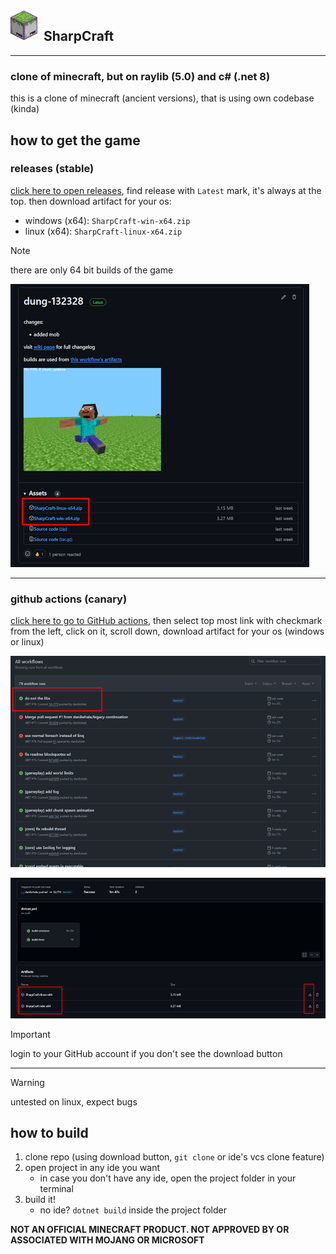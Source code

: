 ﻿<img src="Assets/logo_readme.png" alt="logo" align="left" style="margin-right: 10px">

## SharpCraft

---

### clone of minecraft, but on raylib (5.0) and c# (.net 8)

this is a clone of minecraft (ancient versions), that is using own codebase (kinda)

## how to get the game

### releases (stable)

[click here to open releases](https://github.com/danilwhale/sharpcraft/releases), find release with `Latest` mark, it's
always at the top. then download artifact for your os:
- windows (x64): `SharpCraft-win-x64.zip`
- linux (x64): `SharpCraft-linux-x64.zip`
> [!NOTE]
> there are only 64 bit builds of the game

![build downloads location](Assets/release.png)

---

### github actions (canary)

[click here to go to GitHub actions](https://github.com/danilwhale/SharpCraft/actions/),
then select top most link with checkmark from the left, click on it,
scroll down, download artifact for your os (windows or linux)

![workflows](Assets/workflows.png)

![build downloads location](Assets/workflows_download.png)

> [!IMPORTANT]
> login to your GitHub account if you don't see the download button

---

> [!WARNING]
> untested on linux, expect bugs

## how to build

1. clone repo (using download button, `git clone` or ide's vcs clone feature)
2. open project in any ide you want
    - in case you don't have any ide, open the project folder in your terminal
3. build it!
    - no ide? `dotnet build` inside the project folder

**NOT AN OFFICIAL MINECRAFT PRODUCT. NOT APPROVED BY OR ASSOCIATED WITH MOJANG OR MICROSOFT**
